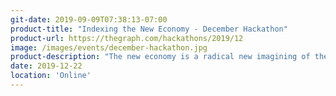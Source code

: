 ```yaml
---
git-date: 2019-09-09T07:38:13-07:00
product-title: "Indexing the New Economy - December Hackathon"
product-url: https://thegraph.com/hackathons/2019/12
image: /images/events/december-hackathon.jpg
product-description: "The new economy is a radical new imagining of the future of work. Open protocols will create transparency and opportunity, enabling anyone in the world to contribute their talents to a global economy. The Graph will index all of this data but we need your help!"  
date: 2019-12-22
location: 'Online'
---
```

